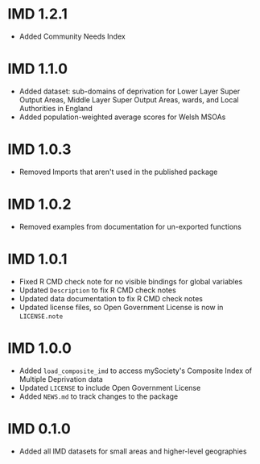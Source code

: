 # IMD 1.2.1

- Added Community Needs Index

# IMD 1.1.0

- Added dataset: sub-domains of deprivation for Lower Layer Super Output Areas, Middle Layer Super Output Areas, wards, and Local Authorities in England
- Added population-weighted average scores for Welsh MSOAs

# IMD 1.0.3

- Removed Imports that aren't used in the published package

# IMD 1.0.2

- Removed examples from documentation for un-exported functions

# IMD 1.0.1

- Fixed R CMD check note for no visible bindings for global variables
- Updated `Description` to fix R CMD check notes
- Updated data documentation to fix R CMD check notes
- Updated license files, so Open Government License is now in `LICENSE.note`

# IMD 1.0.0

- Added `load_composite_imd` to access mySociety's Composite Index of Multiple Deprivation data
- Updated `LICENSE` to include Open Government License
- Added `NEWS.md` to track changes to the package

# IMD 0.1.0

- Added all IMD datasets for small areas and higher-level geographies
